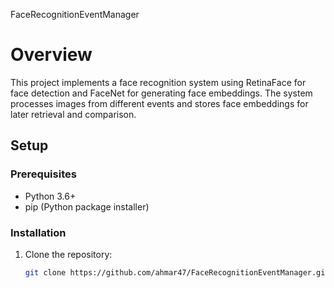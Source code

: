 FaceRecognitionEventManager

# Overview
This project implements a face recognition system using RetinaFace for face detection and FaceNet for generating face embeddings. 
The system processes images from different events and stores face embeddings for later retrieval and comparison.

## Setup
### Prerequisites
- Python 3.6+
- pip (Python package installer)

### Installation
1. Clone the repository:
   ```sh
   git clone https://github.com/ahmar47/FaceRecognitionEventManager.git
